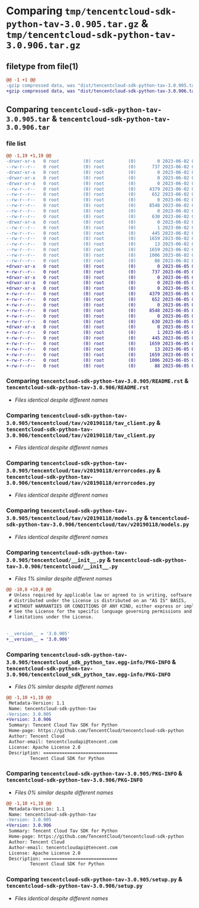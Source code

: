 # Comparing `tmp/tencentcloud-sdk-python-tav-3.0.905.tar.gz` & `tmp/tencentcloud-sdk-python-tav-3.0.906.tar.gz`

## filetype from file(1)

```diff
@@ -1 +1 @@
-gzip compressed data, was "dist/tencentcloud-sdk-python-tav-3.0.905.tar", last modified: Fri Jun  2 00:39:07 2023, max compression
+gzip compressed data, was "dist/tencentcloud-sdk-python-tav-3.0.906.tar", last modified: Mon Jun  5 00:42:22 2023, max compression
```

## Comparing `tencentcloud-sdk-python-tav-3.0.905.tar` & `tencentcloud-sdk-python-tav-3.0.906.tar`

### file list

```diff
@@ -1,19 +1,19 @@
-drwxr-xr-x   0 root         (0) root         (0)        0 2023-06-02 00:39:07.000000 tencentcloud-sdk-python-tav-3.0.905/
--rw-r--r--   0 root         (0) root         (0)      737 2023-06-02 00:39:06.000000 tencentcloud-sdk-python-tav-3.0.905/README.rst
-drwxr-xr-x   0 root         (0) root         (0)        0 2023-06-02 00:39:07.000000 tencentcloud-sdk-python-tav-3.0.905/tencentcloud/
-drwxr-xr-x   0 root         (0) root         (0)        0 2023-06-02 00:39:07.000000 tencentcloud-sdk-python-tav-3.0.905/tencentcloud/tav/
-drwxr-xr-x   0 root         (0) root         (0)        0 2023-06-02 00:39:07.000000 tencentcloud-sdk-python-tav-3.0.905/tencentcloud/tav/v20190118/
--rw-r--r--   0 root         (0) root         (0)     4379 2023-06-02 00:39:06.000000 tencentcloud-sdk-python-tav-3.0.905/tencentcloud/tav/v20190118/tav_client.py
--rw-r--r--   0 root         (0) root         (0)      652 2023-06-02 00:39:06.000000 tencentcloud-sdk-python-tav-3.0.905/tencentcloud/tav/v20190118/errorcodes.py
--rw-r--r--   0 root         (0) root         (0)        0 2023-06-02 00:39:06.000000 tencentcloud-sdk-python-tav-3.0.905/tencentcloud/tav/v20190118/__init__.py
--rw-r--r--   0 root         (0) root         (0)     8548 2023-06-02 00:39:06.000000 tencentcloud-sdk-python-tav-3.0.905/tencentcloud/tav/v20190118/models.py
--rw-r--r--   0 root         (0) root         (0)        0 2023-06-02 00:39:06.000000 tencentcloud-sdk-python-tav-3.0.905/tencentcloud/tav/__init__.py
--rw-r--r--   0 root         (0) root         (0)      630 2023-06-02 00:39:06.000000 tencentcloud-sdk-python-tav-3.0.905/tencentcloud/__init__.py
-drwxr-xr-x   0 root         (0) root         (0)        0 2023-06-02 00:39:07.000000 tencentcloud-sdk-python-tav-3.0.905/tencentcloud_sdk_python_tav.egg-info/
--rw-r--r--   0 root         (0) root         (0)        1 2023-06-02 00:39:07.000000 tencentcloud-sdk-python-tav-3.0.905/tencentcloud_sdk_python_tav.egg-info/dependency_links.txt
--rw-r--r--   0 root         (0) root         (0)      445 2023-06-02 00:39:07.000000 tencentcloud-sdk-python-tav-3.0.905/tencentcloud_sdk_python_tav.egg-info/SOURCES.txt
--rw-r--r--   0 root         (0) root         (0)     1659 2023-06-02 00:39:07.000000 tencentcloud-sdk-python-tav-3.0.905/tencentcloud_sdk_python_tav.egg-info/PKG-INFO
--rw-r--r--   0 root         (0) root         (0)       13 2023-06-02 00:39:07.000000 tencentcloud-sdk-python-tav-3.0.905/tencentcloud_sdk_python_tav.egg-info/top_level.txt
--rw-r--r--   0 root         (0) root         (0)     1659 2023-06-02 00:39:07.000000 tencentcloud-sdk-python-tav-3.0.905/PKG-INFO
--rw-r--r--   0 root         (0) root         (0)     1006 2023-06-02 00:39:06.000000 tencentcloud-sdk-python-tav-3.0.905/setup.py
--rw-r--r--   0 root         (0) root         (0)       88 2023-06-02 00:39:07.000000 tencentcloud-sdk-python-tav-3.0.905/setup.cfg
+drwxr-xr-x   0 root         (0) root         (0)        0 2023-06-05 00:42:22.000000 tencentcloud-sdk-python-tav-3.0.906/
+-rw-r--r--   0 root         (0) root         (0)      737 2023-06-05 00:42:22.000000 tencentcloud-sdk-python-tav-3.0.906/README.rst
+drwxr-xr-x   0 root         (0) root         (0)        0 2023-06-05 00:42:22.000000 tencentcloud-sdk-python-tav-3.0.906/tencentcloud/
+drwxr-xr-x   0 root         (0) root         (0)        0 2023-06-05 00:42:22.000000 tencentcloud-sdk-python-tav-3.0.906/tencentcloud/tav/
+drwxr-xr-x   0 root         (0) root         (0)        0 2023-06-05 00:42:22.000000 tencentcloud-sdk-python-tav-3.0.906/tencentcloud/tav/v20190118/
+-rw-r--r--   0 root         (0) root         (0)     4379 2023-06-05 00:42:22.000000 tencentcloud-sdk-python-tav-3.0.906/tencentcloud/tav/v20190118/tav_client.py
+-rw-r--r--   0 root         (0) root         (0)      652 2023-06-05 00:42:22.000000 tencentcloud-sdk-python-tav-3.0.906/tencentcloud/tav/v20190118/errorcodes.py
+-rw-r--r--   0 root         (0) root         (0)        0 2023-06-05 00:42:22.000000 tencentcloud-sdk-python-tav-3.0.906/tencentcloud/tav/v20190118/__init__.py
+-rw-r--r--   0 root         (0) root         (0)     8548 2023-06-05 00:42:22.000000 tencentcloud-sdk-python-tav-3.0.906/tencentcloud/tav/v20190118/models.py
+-rw-r--r--   0 root         (0) root         (0)        0 2023-06-05 00:42:22.000000 tencentcloud-sdk-python-tav-3.0.906/tencentcloud/tav/__init__.py
+-rw-r--r--   0 root         (0) root         (0)      630 2023-06-05 00:42:22.000000 tencentcloud-sdk-python-tav-3.0.906/tencentcloud/__init__.py
+drwxr-xr-x   0 root         (0) root         (0)        0 2023-06-05 00:42:22.000000 tencentcloud-sdk-python-tav-3.0.906/tencentcloud_sdk_python_tav.egg-info/
+-rw-r--r--   0 root         (0) root         (0)        1 2023-06-05 00:42:22.000000 tencentcloud-sdk-python-tav-3.0.906/tencentcloud_sdk_python_tav.egg-info/dependency_links.txt
+-rw-r--r--   0 root         (0) root         (0)      445 2023-06-05 00:42:22.000000 tencentcloud-sdk-python-tav-3.0.906/tencentcloud_sdk_python_tav.egg-info/SOURCES.txt
+-rw-r--r--   0 root         (0) root         (0)     1659 2023-06-05 00:42:22.000000 tencentcloud-sdk-python-tav-3.0.906/tencentcloud_sdk_python_tav.egg-info/PKG-INFO
+-rw-r--r--   0 root         (0) root         (0)       13 2023-06-05 00:42:22.000000 tencentcloud-sdk-python-tav-3.0.906/tencentcloud_sdk_python_tav.egg-info/top_level.txt
+-rw-r--r--   0 root         (0) root         (0)     1659 2023-06-05 00:42:22.000000 tencentcloud-sdk-python-tav-3.0.906/PKG-INFO
+-rw-r--r--   0 root         (0) root         (0)     1006 2023-06-05 00:42:22.000000 tencentcloud-sdk-python-tav-3.0.906/setup.py
+-rw-r--r--   0 root         (0) root         (0)       88 2023-06-05 00:42:22.000000 tencentcloud-sdk-python-tav-3.0.906/setup.cfg
```

### Comparing `tencentcloud-sdk-python-tav-3.0.905/README.rst` & `tencentcloud-sdk-python-tav-3.0.906/README.rst`

 * *Files identical despite different names*

### Comparing `tencentcloud-sdk-python-tav-3.0.905/tencentcloud/tav/v20190118/tav_client.py` & `tencentcloud-sdk-python-tav-3.0.906/tencentcloud/tav/v20190118/tav_client.py`

 * *Files identical despite different names*

### Comparing `tencentcloud-sdk-python-tav-3.0.905/tencentcloud/tav/v20190118/errorcodes.py` & `tencentcloud-sdk-python-tav-3.0.906/tencentcloud/tav/v20190118/errorcodes.py`

 * *Files identical despite different names*

### Comparing `tencentcloud-sdk-python-tav-3.0.905/tencentcloud/tav/v20190118/models.py` & `tencentcloud-sdk-python-tav-3.0.906/tencentcloud/tav/v20190118/models.py`

 * *Files identical despite different names*

### Comparing `tencentcloud-sdk-python-tav-3.0.905/tencentcloud/__init__.py` & `tencentcloud-sdk-python-tav-3.0.906/tencentcloud/__init__.py`

 * *Files 1% similar despite different names*

```diff
@@ -10,8 +10,8 @@
 # Unless required by applicable law or agreed to in writing, software
 # distributed under the License is distributed on an "AS IS" BASIS,
 # WITHOUT WARRANTIES OR CONDITIONS OF ANY KIND, either express or implied.
 # See the License for the specific language governing permissions and
 # limitations under the License.
 
 
-__version__ = '3.0.905'
+__version__ = '3.0.906'
```

### Comparing `tencentcloud-sdk-python-tav-3.0.905/tencentcloud_sdk_python_tav.egg-info/PKG-INFO` & `tencentcloud-sdk-python-tav-3.0.906/tencentcloud_sdk_python_tav.egg-info/PKG-INFO`

 * *Files 0% similar despite different names*

```diff
@@ -1,10 +1,10 @@
 Metadata-Version: 1.1
 Name: tencentcloud-sdk-python-tav
-Version: 3.0.905
+Version: 3.0.906
 Summary: Tencent Cloud Tav SDK for Python
 Home-page: https://github.com/TencentCloud/tencentcloud-sdk-python
 Author: Tencent Cloud
 Author-email: tencentcloudapi@tencent.com
 License: Apache License 2.0
 Description: ============================
         Tencent Cloud SDK for Python
```

### Comparing `tencentcloud-sdk-python-tav-3.0.905/PKG-INFO` & `tencentcloud-sdk-python-tav-3.0.906/PKG-INFO`

 * *Files 0% similar despite different names*

```diff
@@ -1,10 +1,10 @@
 Metadata-Version: 1.1
 Name: tencentcloud-sdk-python-tav
-Version: 3.0.905
+Version: 3.0.906
 Summary: Tencent Cloud Tav SDK for Python
 Home-page: https://github.com/TencentCloud/tencentcloud-sdk-python
 Author: Tencent Cloud
 Author-email: tencentcloudapi@tencent.com
 License: Apache License 2.0
 Description: ============================
         Tencent Cloud SDK for Python
```

### Comparing `tencentcloud-sdk-python-tav-3.0.905/setup.py` & `tencentcloud-sdk-python-tav-3.0.906/setup.py`

 * *Files identical despite different names*

